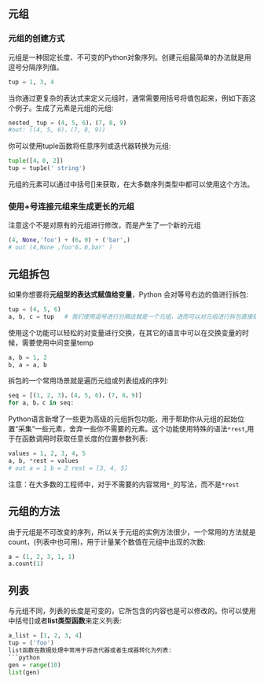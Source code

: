## 元组
### 元组的创建方式
元组是一种固定长度、不可变的Python对象序列。创建元组最简单的办法就是用逗号分隔序列值。
```python
tup = 1, 3, 4
```
当你通过更复杂的表达式来定义元组时，通常需要用括号将值包起来，例如下面这个例子。生成了元素是元组的元组:
```python
nested_ tup = (4, 5, 6)，(7, 8, 9)
#out: ((4, 5, 6)，(7, 8, 9))
```
你可以使用tuple函数将任意序列或迭代器转换为元组:
```python
tuple([4，0, 2])
tup = tup1e(' string') 
```
元组的元素可以通过中括号[]来获取，在大多数序列类型中都可以使用这个方法。
### 使用+号连接元组来生成更长的元组
注意这个不是对原有的元组进行修改，而是产生了一个新的元组
```python
(4, None,'foo') + (6，0) + ('bar',)
# out (4,None ,foo'6，0,bar' )
```
## 元组拆包
如果你想要将**元组型的表达式赋值给变量**，Python 会对等号右边的值进行拆包:
```python
tup = (4, 5, 6)
a, b, c = tup   # 我们使用逗号进行分隔这就是一个元组，进而可以对元组进行拆包直接赋值
```
使用这个功能可以轻松的对变量进行交换，在其它的语言中可以在交换变量的时候，需要使用中间变量temp
```python
a, b = 1, 2
b, a = a, b
```
拆包的一个常用场景就是遍历元组或列表组成的序列:
```python
seq = [(1, 2, 3)，(4, 5, 6)，(7, 8，9)]
for a, b，c in seq:
```
Python语言新增了一些更为高级的元组拆包功能，用于帮助你从元组的起始位置“采集“一些元素，舍弃一些你不需要的元素。这个功能使用特殊的语法`*rest`,用于在函数调用时获取任意长度的位置参数列表:
```python
values = 1, 2, 3, 4, 5
a, b, *rest = values
# out a = 1 b = 2 rest = [3, 4, 5]
```
注意：在大多数的工程师中，对于不需要的内容常用`*_`的写法，而不是`*rest`
## 元组的方法
由于元组是不可改变的序列，所以关于元组的实例方法很少，一个常用的方法就是count，(列表中也可用)，用于计量某个数值在元组中出现的次数:
```python
a = (1, 2, 3, 1, 1)
a.count(1)
```
## 列表
与元组不同，列表的长度是可变的，它所包含的内容也是可以修改的。你可以使用中括号[]或者**list类型函数**来定义列表:
```python
a_list = [1, 2, 3, 4]
tup = ('foo')
list函数在数据处理中常用于将迭代器或者生成器转化为列表:
```python
gen = range(10)
list(gen)
```

